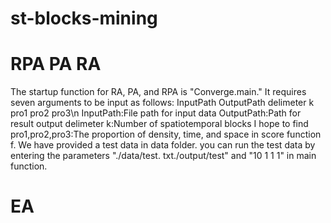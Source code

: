 # st-blocks-mining

# RPA PA RA
The startup function for RA, PA, and RPA is "Converge.main." It requires seven arguments to be input as follows: InputPath OutputPath delimeter k pro1 pro2 pro3\n
InputPath:File path for input data
OutputPath:Path for result output
delimeter
k:Number of spatiotemporal blocks I hope to find
pro1,pro2,pro3:The proportion of density, time, and space in score function f.
We have provided a test data in data folder. you can run the test data by entering the parameters "./data/test. txt./output/test" and "10 1 1 1" in main function.

# EA

